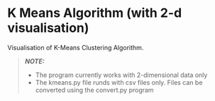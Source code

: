 # K Means Algorithm (with 2-d visualisation)

Visualisation of K-Means Clustering Algorithm.

> **_NOTE:_**
> * The program currently works with 2-dimensional data only
> * The kmeans.py file runds with csv files only. Files can be converted using the convert.py program
